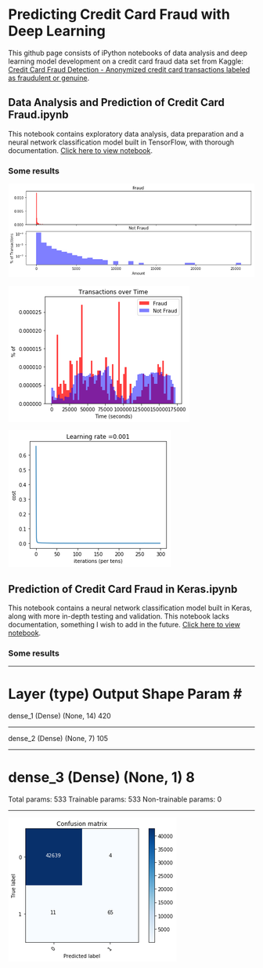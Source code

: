 # Predicting Credit Card Fraud with Deep Learning

This github page consists of iPython notebooks of data analysis and deep learning model development on a credit card fraud data set from Kaggle: [Credit Card Fraud Detection - Anonymized credit card transactions labeled as fraudulent or genuine](https://www.kaggle.com/mlg-ulb/creditcardfraud).

## Data Analysis and Prediction of Credit Card Fraud.ipynb
This notebook contains exploratory data analysis, data preparation and a neural network classification model built in TensorFlow, with thorough documentation.
[Click here to view notebook](https://github.com/stochasticats/credit-card-fraud-detection/blob/master/Data%20Analysis%20and%20Prediction%20of%20Credit%20Card%20Fraud.ipynb).

### Some results
![alt text](https://raw.githubusercontent.com/stochasticats/credit-card-fraud-detection/master/figures/histogram.png "Normal and fraudulent transactions histogram")

![alt text](https://raw.githubusercontent.com/stochasticats/credit-card-fraud-detection/master/figures/transactions_time.png "Normal versus fraudulent transactions over time")

![alt text](https://raw.githubusercontent.com/stochasticats/credit-card-fraud-detection/master/figures/lossfunction.png "Cost function over iterations")

## Prediction of Credit Card Fraud in Keras.ipynb
This notebook contains a neural network classification model built in Keras, along with more in-depth testing and validation. This notebook lacks documentation, something I wish to add in the future.
[Click here to view notebook](https://github.com/stochasticats/credit-card-fraud-detection/blob/master/Prediction%20of%20Credit%20Card%20Fraud%20in%20Keras.ipynb).

### Some results
_________________________________________________________________
Layer (type)                 Output Shape              Param #   
=================================================================
dense_1 (Dense)              (None, 14)                420       
_________________________________________________________________
dense_2 (Dense)              (None, 7)                 105       
_________________________________________________________________
dense_3 (Dense)              (None, 1)                 8         
=================================================================
Total params: 533
Trainable params: 533
Non-trainable params: 0
_________________________________________________________________

![alt text](https://raw.githubusercontent.com/stochasticats/credit-card-fraud-detection/master/figures/confusion_matrix.png "Confusion Matrix")
